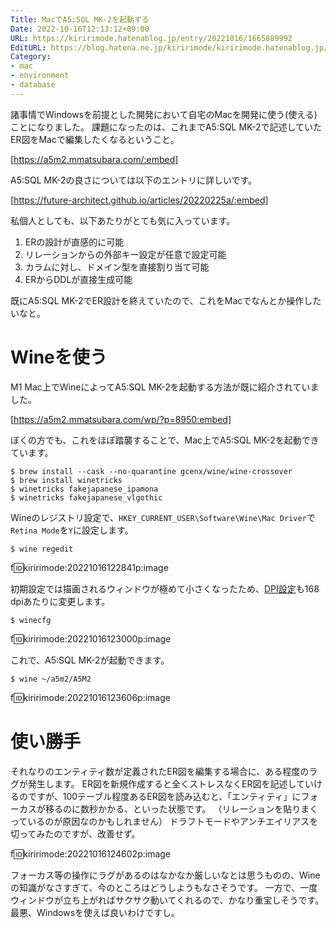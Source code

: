 ```yaml
---
Title: MacでA5:SQL MK-2を起動する
Date: 2022-10-16T12:13:12+09:00
URL: https://kiririmode.hatenablog.jp/entry/20221016/1665889992
EditURL: https://blog.hatena.ne.jp/kiririmode/kiririmode.hatenablog.jp/atom/entry/4207112889927970335
Category:
- mac
- environment
- database
---
```


諸事情でWindowsを前提とした開発において自宅のMacを開発に使う(使える)ことになりました。
課題になったのは、これまでA5:SQL MK-2で記述していたER図をMacで編集したくなるということ。

[https://a5m2.mmatsubara.com/:embed]

A5:SQL MK-2の良さについては以下のエントリに詳しいです。

[https://future-architect.github.io/articles/20220225a/:embed]

私個人としても、以下あたりがとても気に入っています。

1. ERの設計が直感的に可能
2. リレーションからの外部キー設定が任意で設定可能
3. カラムに対し、ドメイン型を直接割り当て可能
4. ERからDDLが直接生成可能

既にA5:SQL MK-2でER設計を終えていたので、これをMacでなんとか操作したいなと。

# Wineを使う

M1 Mac上でWineによってA5:SQL MK-2を起動する方法が既に紹介されていました。

[https://a5m2.mmatsubara.com/wp/?p=8950:embed]

ぼくの方でも、これをほぼ踏襲することで、Mac上でA5:SQL MK-2を起動できています。

```shell
$ brew install --cask --no-quarantine gcenx/wine/wine-crossover
$ brew install winetricks
$ winetricks fakejapanese_ipamona
$ winetricks fakejapanese_vlgothic
```

Wineのレジストリ設定で、`HKEY_CURRENT_USER\Software\Wine\Mac Driver`で`Retina Mode`を`Y`に設定します。

```shell
$ wine regedit
```

f:id:kiririmode:20221016122841p:image

初期設定では描画されるウィンドウが極めて小さくなったため、[DPI設定](https://wiki.winehq.org/Winecfg#Screen_Resolution_.28DPI_Setting.29)も168 dpiあたりに変更します。

```shell
$ winecfg
```

f:id:kiririmode:20221016123000p:image

これで、A5:SQL MK-2が起動できます。

```shell
$ wine ~/a5m2/A5M2
```

f:id:kiririmode:20221016123606p:image

# 使い勝手

それなりのエンティティ数が定義されたER図を編集する場合に、ある程度のラグが発生します。
ER図を新規作成すると全くストレスなくER図を記述していけるのですが、100テーブル程度あるER図を読み込むと、「エンティティ」にフォーカスが移るのに数秒かかる、といった状態です。
（リレーションを貼りまくっているのが原因なのかもしれません）
ドラフトモードやアンチエイリアスを切ってみたのですが、改善せず。

f:id:kiririmode:20221016124602p:image

フォーカス等の操作にラグがあるのはなかなか厳しいなとは思うものの、Wineの知識がなさすぎて、今のところはどうしようもなさそうです。
一方で、一度ウィンドウが立ち上がればサクサク動いてくれるので、かなり重宝しそうです。最悪、Windowsを使えば良いわけですし。
